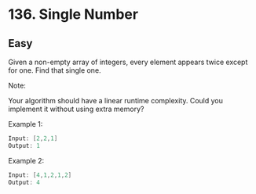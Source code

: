 # 136. Single Number

## Easy

Given a non-empty array of integers, every element appears twice except for one. Find that single one.

Note:

Your algorithm should have a linear runtime complexity. Could you implement it without using extra memory?

Example 1:

```cpp
Input: [2,2,1]
Output: 1
```

Example 2:

```cpp
Input: [4,1,2,1,2]
Output: 4
```
